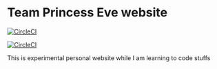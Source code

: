 # Team Princess Eve website

[![CircleCI](https://circleci.com/gh/TeamPrincessEve/website.svg?style=shield)](https://circleci.com/gh/TeamPrincessEve/website)

[![CircleCI](https://img.shields.io/circleci/TeamPrincessEve/github/RedSparr0w/node-csgo-parser.svg)](https://circleci.com/gh/TeamPrincessEve/website)


This is experimental personal website while I am learning to code stuffs

